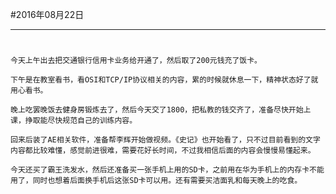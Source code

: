 #2016年08月22日
- - - - -
#
    今天上午出去把交通银行信用卡业务给开通了，然后取了200元钱充了饭卡。
    
    下午是在教室看书，看OSI和TCP/IP协议相关的内容，累的时候就休息一下，精神状态好了就用心看书。

    晚上吃罢晚饭去健身房锻炼去了，然后今天交了1800，把私教的钱交齐了，准备尽快开始上课，挣取能尽快规范自己的训练内容。

    回来后装了AE相关软件，准备帮李辉开始做视频。《史记》也开始看了，只不过目前看到的文字内容都比较难懂，感觉前进很难，需要花好长时间，不过我相信后面的内容会慢慢易懂起来。

    今天还买了霸王洗发水，然后还准备买一张手机上用的SD卡，之前用在华为手机上的内存卡不能用了，同时也想着后面换手机后这张SD卡可以用。还有需要买洁面乳和每天晚上的吃食。